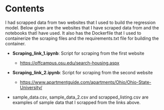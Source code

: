 # Contents

I had scrapped data from two websites that I used to build the regression model. Below given are the websites that I have scraped data from and the notebooks thatI have used. It also has the Dockerfile that I used to containerize the scraping files and the requirements.txt file for building the container.

 - **Scraping_link_1.ipynb**: Script for scraping from the first website
   - https://offcampus.osu.edu/search-housing.aspx
   
- **Scraping_link_2.ipynb**: Script for scraping from the second website
  - https://www.apartmentguide.com/apartments/Ohio/Ohio-State-University/

- sample_data.csv, sample_data_2.csv and scrapped_listing.csv are examples of sample data that I scrapped from the links above.
  
  

